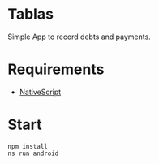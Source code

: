 # Tablas

Simple App to record debts and payments.

# Requirements

* [NativeScript](https://docs.nativescript.org/environment-setup.html)

# Start

```
npm install
ns run android
```
